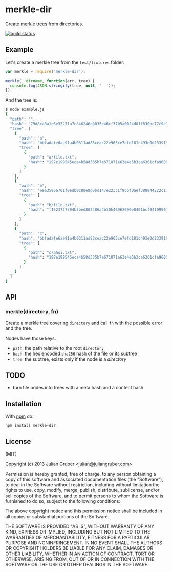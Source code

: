 
# merkle-dir

Create [merkle trees](http://en.wikipedia.org/wiki/Merkle_tree) from directories.

[![build status](https://secure.travis-ci.org/juliangruber/merkle-dir.png)](http://travis-ci.org/juliangruber/merkle-dir)

## Example

Let's create a merkle tree from the `test/fixtures` folder:

```js
var merkle = require('merkle-dir');

merkle(__dirname, function(err, tree) {
  console.log(JSON.stringify(tree, null, '  '));
});
```

And the tree is:

```bash
$ node example.js
{
  "path": "",
  "hash": "79d8ca8a1c6e37271a7c846246a0035e46cf3705a0024d01f830bc77c9e7c6a7",
  "tree": [
    {
      "path": "a",
      "hash": "bbfadafe6ae91a4b0311ad83ceac22e965ce7efd181c493e0d2339197449d769",
      "tree": [
        {
          "path": "a/file.txt",
          "hash": "197e199545eca4b58d335b7e671871a63e4e5b3ca6361cfa9605b654bc3bbfa1"
        }
      ]
    },
    {
      "path": "b",
      "hash": "e9e3596a701f0edb0c80e9d0bd147e223c1f965f0aef388844222c1140fbaec3",
      "tree": [
        {
          "path": "b/file.txt",
          "hash": "f1523727794b3bed803486a4b10b46962696e0401bcf94f995078577cbbff3cf"
        }
      ]
    },
    {
      "path": "c",
      "hash": "bbfadafe6ae91a4b0311ad83ceac22e965ce7efd181c493e0d2339197449d769",
      "tree": [
        {
          "path": "c/ahoi.txt",
          "hash": "197e199545eca4b58d335b7e671871a63e4e5b3ca6361cfa9605b654bc3bbfa1"
        }
      ]
    }
  ]
}
```

## API

### merkle(directory, fn)

Create a merkle tree covering `directory` and call `fn` with the possible error
and the tree.

Nodes have those keys:

* `path`: the path relative to the root `directory`
* `hash`: the hex encoded `sha256` hash of the file or its subtree
* `tree`: the subtree, exists only if the node is a *directory*

## TODO

* turn file nodes into trees with a meta hash and a content hash

## Installation

With [npm](https://npmjs.org) do:

```bash
npm install merkle-dir
```

## License

(MIT)

Copyright (c) 2013 Julian Gruber &lt;julian@juliangruber.com&gt;

Permission is hereby granted, free of charge, to any person obtaining a copy of
this software and associated documentation files (the "Software"), to deal in
the Software without restriction, including without limitation the rights to
use, copy, modify, merge, publish, distribute, sublicense, and/or sell copies
of the Software, and to permit persons to whom the Software is furnished to do
so, subject to the following conditions:

The above copyright notice and this permission notice shall be included in all
copies or substantial portions of the Software.

THE SOFTWARE IS PROVIDED "AS IS", WITHOUT WARRANTY OF ANY KIND, EXPRESS OR
IMPLIED, INCLUDING BUT NOT LIMITED TO THE WARRANTIES OF MERCHANTABILITY,
FITNESS FOR A PARTICULAR PURPOSE AND NONINFRINGEMENT. IN NO EVENT SHALL THE
AUTHORS OR COPYRIGHT HOLDERS BE LIABLE FOR ANY CLAIM, DAMAGES OR OTHER
LIABILITY, WHETHER IN AN ACTION OF CONTRACT, TORT OR OTHERWISE, ARISING FROM,
OUT OF OR IN CONNECTION WITH THE SOFTWARE OR THE USE OR OTHER DEALINGS IN THE
SOFTWARE.
